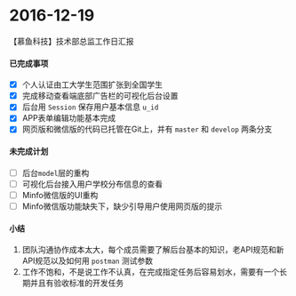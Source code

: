 # 2016-12-19 

【慕鱼科技】技术部总监工作日汇报  

#### 已完成事项
- [x] 个人认证由工大学生范围扩张到全国学生  
- [x] 完成移动查看端底部广告栏的可视化后台设置  
- [x] 后台用 `Session` 保存用户基本信息 `u_id`  
- [x] APP表单编辑功能基本完成  
- [x] 网页版和微信版的代码已托管在Git上，并有 `master` 和 `develop` 两条分支  

#### 未完成计划  
- [ ] 后台`model`层的重构  
- [ ] 可视化后台接入用户学校分布信息的查看  
- [ ] Minfo微信版的UI重构  
- [ ] Minfo微信版功能缺失下，缺少引导用户使用网页版的提示  

#### 小结  
1. 团队沟通协作成本太大，每个成员需要了解后台基本的知识，老API规范和新API规范以及如何用 `postman` 测试参数  
2. 工作不饱和，不是说工作不认真，在完成指定任务后容易划水，需要有一个长期并且有验收标准的开发任务  